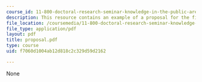 ```yaml
---
course_id: 11-800-doctoral-research-seminar-knowledge-in-the-public-arena-spring-2007
description: This resource contains an example of a proposal for the final case paper.
file_location: /coursemedia/11-800-doctoral-research-seminar-knowledge-in-the-public-arena-spring-2007/f7060d1004ab12d818c2c329d59d2162_proposal.pdf
file_type: application/pdf
layout: pdf
title: proposal.pdf
type: course
uid: f7060d1004ab12d818c2c329d59d2162

---
```

None